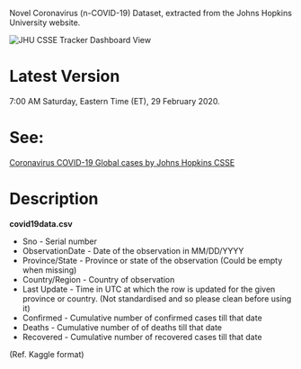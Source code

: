 Novel Coronavirus (n-COVID-19) Dataset, extracted from the Johns Hopkins University website.

![JHU CSSE Tracker Dashboard View](https://github.com/ashwinpn/Coronavirus-Dataset/blob/master/Images/JHU%202-29-20.JPG)

# Latest Version

7:00 AM Saturday, Eastern Time (ET), 29 February 2020. 

# See:

[Coronavirus COVID-19 Global cases by Johns Hopkins CSSE](https://gisanddata.maps.arcgis.com/apps/opsdashboard/index.html#/bda7594740fd40299423467b48e9ecf6)


# Description

**covid19data.csv**

- Sno - Serial number
- ObservationDate - Date of the observation in MM/DD/YYYY
- Province/State - Province or state of the observation (Could be empty when missing)
- Country/Region - Country of observation
- Last Update - Time in UTC at which the row is updated for the given province or country. (Not standardised and so please clean before using it)
- Confirmed - Cumulative number of confirmed cases till that date
- Deaths - Cumulative number of of deaths till that date
- Recovered - Cumulative number of recovered cases till that date

(Ref. Kaggle format)
